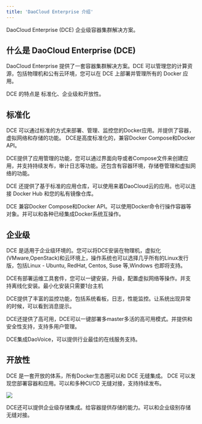 ```yaml
---
title: 'DaoCloud Enterprise 介绍'
---
```


DaoCloud Enterprise (DCE) 企业级容器集群解决方案。


## 什么是 DaoCloud Enterprise (DCE)


DaoCloud Enterprise 提供了一套容器集群解决方案。DCE 可以管理您的计算资源，包括物理机和公有云环境，您可以在 DCE 上部署并管理所有的 Docker 应用。  

DCE 的特点是 标准化、企业级和开放性。

## 标准化

DCE 可以通过标准的方式来部署、管理、监控您的Docker应用。并提供了容器，虚拟网络和存储的功能。 DCE是高度标准化的，兼容Docker Compose和Docker API。

DCE提供了应用管理的功能，您可以通过界面向导或者Compose文件来创建应用，并支持持续发布，审计日志等功能。还包含有容器环境，存储卷管理和虚拟网络的功能。

DCE 还提供了基于标准的应用仓库，可以使用来着DaoCloud云的应用。也可以连接 Docker Hub 和您的私有镜像仓库。

DCE 兼容Docker Compose和Docker API。可以使用Docker命令行操作容器等对象。并可以和各种已经集成Docker系统互操作。

## 企业级 

DCE 是适用于企业级环境的。您可以将DCE安装在物理机，虚拟化(VMware,OpenStack)和云环境上，操作系统也可以选择几乎所有的Linux发行版，包括Linux - Ubuntu, RedHat, Centos, Suse 等,Windows 也即将支持。

DCE有部署运维工具套件，您可以一键安装，升级，配置虚拟网络等操作。并支持离线化安装。最小化安装只需要1台主机

DCE提供了丰富的监控功能，包括系统看板，日志，性能监控。让系统出现异常的时候，可以看到消息提示。

DCE还提供了高可用，DCE可以一键部署多master多活的高可用模式。并提供和安全性支持，支持多用户管理。
 
DCE集成DaoVoice，可以提供行业最佳的在线服务支持。

## 开放性

DCE 是一套开放的体系，所有Docker生态圈可以和 DCE 无缝集成。 DCE 可以发现您部署容器和应用。可以和多种CI/CD 无缝对接，支持持续发布。 

![](ecosystem.jpg)


DCE还可以提供企业级存储集成。给容器提供存储的能力。可以和企业级别存储无缝对接。
